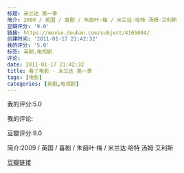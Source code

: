 ```yaml
---
标题: 米兰达 第一季
简介: 2009 / 英国 / 喜剧 / 朱丽叶·梅 / 米兰达·哈特 汤姆·艾利斯
豆瓣评分: '9.0'
链接: https://movie.douban.com/subject/4165084/
创建时间: '2011-01-17 21:42:32'
我的评分: '5.0'
标签: 英剧,电视剧
评论:
date: 2011-01-17 21:42:32
title: 看了电影 - 米兰达 第一季
tags: [电影]
categories: [英剧,电视剧]
---
```


我的评分:5.0

我的评论:

豆瓣评分:9.0

简介:2009 / 英国 / 喜剧 / 朱丽叶·梅 / 米兰达·哈特 汤姆·艾利斯

[豆瓣链接](https://movie.douban.com/subject/4165084/)

